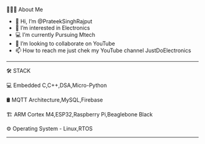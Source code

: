 👨🏻‍💻  About Me

- 👋 Hi, I’m @PrateekSinghRajput
- 👀 I’m interested in Electronics 
- 💻 I’m currently Pursuing Mtech 
- 💞️ I’m looking to collaborate on YouTube 
- 📫 How to reach me just chek my YouTube channel JustDoElectronics
 
------------------------------------
🛠  STACK

💻   Embedded C,C++,DSA,Micro-Python

🛢   MQTT Architecture,MySQL,Firebase

🏗️  ARM Cortex M4,ESP32,Raspberry Pi,Beaglebone Black

⚙️  Operating System - Linux,RTOS

------------------------------------

<!---
PrateekSinghRajput/PrateekSinghRajput is a ✨ special ✨ repository because its `README.md` (this file) appears on your GitHub profile.
You can click the Preview link to take a look at your changes.
--->
